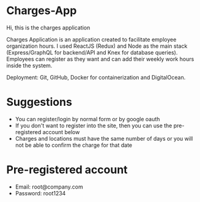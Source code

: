 # Charges-App

Hi, this is the charges application

Charges Application is an application created to facilitate employee organization hours. I used ReactJS (Redux) and Node as the main stack (Express/GraphQL for backend/API and Knex for database queries). Employees can register as they want and can add their weekly work hours inside the system.

Deployment: Git, GitHub, Docker for containerization and DigitalOcean.

<h1>Suggestions</h1>

<ul>
	<li>You can register/login by normal form or by google oauth</li>
	<li>If you don't want to register into the site, then you can use the pre-registered account below</li>
	<li>Charges and locations must have the same number of days or you will not be able to confirm the charge for that date</li>
</ul>

<h1>Pre-registered account</h1>

<ul>
	<li>Email: root@company.com</li>
	<li>Password: root1234</li>
</ul>

